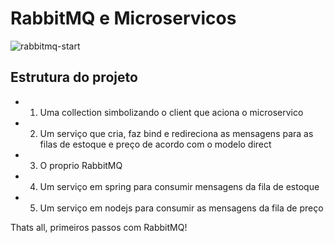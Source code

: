 # RabbitMQ e Microservicos

![rabbitmq-start](https://user-images.githubusercontent.com/45443883/137604465-4a208835-6c0c-42a8-8bd6-cad89d3d903b.png)

## Estrutura do projeto

- 1) Uma collection simbolizando o client que aciona o microservico

- 2) Um serviço que cria, faz bind e redireciona as mensagens para as filas de estoque e preço de acordo com o modelo direct

- 3) O proprio RabbitMQ

- 4) Um serviço em spring para consumir mensagens da fila de estoque

- 5) Um serviço em nodejs para consumir as mensagens da fila de preço

Thats all, primeiros passos com RabbitMQ!
